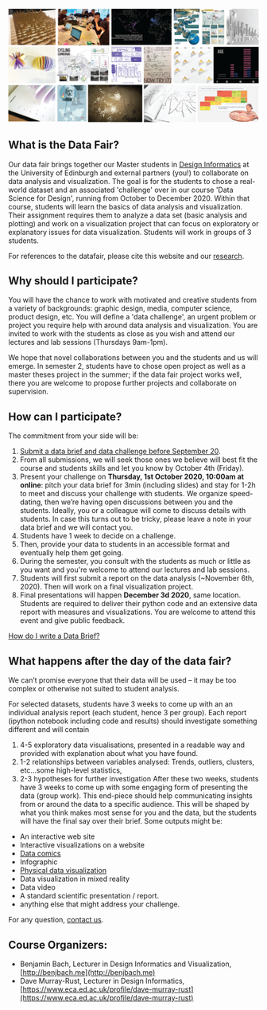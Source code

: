 ![](images/teaser.png)
## What is the Data Fair?

Our data fair brings together our Master students in [Design Informatics](http://www.designinformatics.org) at the University of Edinburgh and external partners (you!) to collaborate on data analysis and visualization. The goal is for the students to chose a real-world dataset and an associated 'challenge' over in our course 'Data Science for Design', running from October to December 2020. Within that course, students will learn the basics of data analysis and visualization. Their assignment requires them to analyze a data set (basic analysis and plotting) and work on a visualization project that can focus on exploratory or explanatory issues for data visualization. Students will work in groups of 3 students.

For references to the datafair, please cite this website and our [research](https://sites.google.com/view/datafairs/research?authuser=0). 


## Why should I participate?
You will have the chance to work with motivated and creative students from a variety of backgrounds: graphic design, media, computer science, product design, etc. You will define a 'data challenge', an urgent problem or project you require help with around data analysis and visualization. You are invited to work with the students as close as you wish and attend our lectures and lab sessions (Thursdays 9am-1pm).

We hope that novel collaborations between you and the students and us will emerge. In semester 2, students have to chose open project as well as a master theses project in the summer; if the data fair project works well, there you are welcome to propose further projects and collaborate on supervision.

## How can I participate?
The commitment from your side will be:

1. [Submit a data brief and data challenge before September 20](https://docs.google.com/forms/d/e/1FAIpQLSf-2rjOzbYh8HmLEeEjUb4hVFvtyVJmdw9bVywUK9sjmldVBg/viewform). 
1. From all submissions, we will seek those ones we believe will best fit the course and students skills and let you know by October 4th (Friday).
1. Present your challenge on **Thursday, 1st October 2020, 10:00am at online**: pitch your data brief for 3min (including slides) and stay for 1-2h to meet and discuss your challenge with students. We organize speed-dating, then we’re having open discussions between you and the students. Ideally, you or a colleague will come to discuss details with students. In case this turns out to be tricky, please leave a note in your data brief and we will contact you.
1. Students have 1 week to decide on a challenge.
1. Then, provide your data to students in an accessible format and eventually help them get going.
1. During the semester, you consult with the students as much or little as you want and you're welcome to attend our lectures and lab sessions.
1. Students will first submit a report on the data analysis (~November 6th, 2020). Then will work on a final visualization project.
1. Final presentations will happen **December 3d 2020**, same location. Students are required to deliver their python code and an extensive data report with measures and visualizations. You are welcome to attend this event and give public feedback. 

[How do I write a Data Brief?](https://www.google.com/url?q=https%3A%2F%2Fdatafairs.wordpress.com%2Fdata-briefs%2F&sa=D&sntz=1&usg=AFQjCNER4Q_PiUOrwiESpItm38UlK0X9kQ)

## What happens after the day of the data fair?
We can’t promise everyone that their data will be used – it may be too complex or otherwise not suited to student analysis.

For selected datasets, students have 3 weeks to come up with an an individual analysis report (each student, hence 3 per group). Each report (ipython notebook including code and results) should investigate something different and will contain

1. 4-5 exploratory data visualisations, presented in a readable way and provided with explanation about what you have found.
1. 1-2 relationships between variables analysed: Trends, outliers, clusters, etc…some high-level statistics,
1. 2-3 hypotheses for further investigation
After these two weeks, students have 3 weeks to come up with some engaging form of presenting the data (group work). This end-piece should help communicating insights from or around the data to a specific audience. This will be shaped by what you think makes most sense for you and the data, but the students will have the final say over their brief. Some outputs might be:

* An interactive web site
* Interactive visualizations on a website
* [Data comics](http://datacomics.net)
* Infographic
* [Physical data visualization](http://dataphys.org/list)
* Data visualization in mixed reality 
* Data video
* A standard scientific presentation / report. 
* anything else that might address your challenge.

For any question, [contact us](bbach@ed.ac.uk).

## Course Organizers:
* Benjamin Bach, Lecturer in Design Informatics and Visualization, [http://benjbach.me](http://benjbach.me)
* Dave Murray-Rust, Lecturer in Design Informatics, [https://www.eca.ed.ac.uk/profile/dave-murray-rust](https://www.eca.ed.ac.uk/profile/dave-murray-rust)
